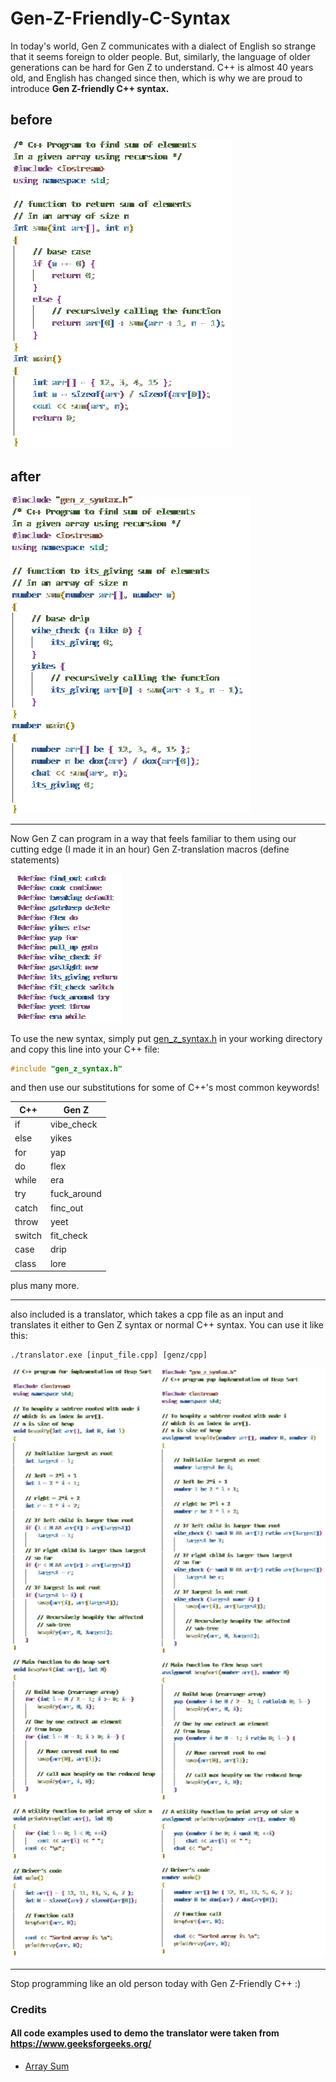 # Gen-Z-Friendly-C-Syntax

In today's world, Gen Z communicates with a dialect of English so strange that it seems foreign to older people. But, similarly, the language of older generations can be hard for Gen Z to understand. C++ is almost 40 years old, and English has changed since then, which is why we are proud to introduce **Gen Z-friendly C++ syntax.**


## before
![C++ Array Sum](images/array_sum.png)
## after
![Gen Z Array Sum](images/genz_array_sum.png)

---

Now Gen Z can program in a way that feels familiar to them using our cutting edge (I made it in an hour) Gen Z-translation macros (define statements)

![Define statements](images/defines.png)

To use the new syntax, simply put [gen_z_syntax.h](gen_z_syntax.h) in your working directory and copy this line into your C++ file:
```cpp
#include "gen_z_syntax.h"
```
and then use our substitutions for some of C++'s most common keywords!

| C++      | Gen Z |
| -------- | -------       |
| if       | vibe_check    |
| else     | yikes         |
| for      | yap           |
| do       | flex          |
| while    | era           |
| try      | fuck_around   |
| catch    | finc_out      |
| throw    | yeet          |
| switch   | fit_check     |
| case     | drip          |
| class    | lore          |

plus many more.

---

also included is a translator, which takes a cpp file as an input and translates it either to Gen Z syntax or normal C++ syntax. You can use it like this:
```console
./translator.exe [input_file.cpp] [genz/cpp]
```
![Heap Sort Comparison](images/heap_sort_merged.png)

---

Stop programming like an old person today with Gen Z-Friendly C++
:)


### Credits
#### All code examples used to demo the translator were taken from https://www.geeksforgeeks.org/
- [Array Sum](https://www.geeksforgeeks.org/program-find-sum-elements-given-array/)
